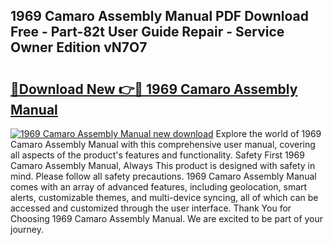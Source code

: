 ## 1969 Camaro Assembly Manual PDF Download Free - Part-82t User Guide Repair - Service Owner Edition vN7O7

# <h2><a href="http://bc36856.oget.top/?id=1969+Camaro+Assembly+Manual">🔗Download New 👉🔴 1969 Camaro Assembly Manual</a></h2>

[![1969 Camaro Assembly Manual new download](https://i.imgur.com/5g1atiW.png)](http://bc36856.oget.top/?id=1969+Camaro+Assembly+Manual)
Explore the world of 1969 Camaro Assembly Manual with this comprehensive user manual, covering all aspects of the product's features and functionality. Safety First 1969 Camaro Assembly Manual, Always This product is designed with safety in mind. Please follow all safety precautions. 1969 Camaro Assembly Manual comes with an array of advanced features, including geolocation, smart alerts, customizable themes, and multi-device syncing, all of which can be accessed and customized through the user interface. Thank You for Choosing 1969 Camaro Assembly Manual. We are excited to be part of your journey.
